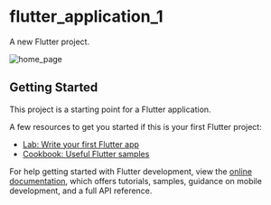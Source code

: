 # flutter_application_1

A new Flutter project.

![home_page](https://github.com/user-attachments/assets/731bb42b-0e2d-4614-bea7-c43e05aa8c16)


## Getting Started

This project is a starting point for a Flutter application.

A few resources to get you started if this is your first Flutter project:

- [Lab: Write your first Flutter app](https://docs.flutter.dev/get-started/codelab)
- [Cookbook: Useful Flutter samples](https://docs.flutter.dev/cookbook)

For help getting started with Flutter development, view the
[online documentation](https://docs.flutter.dev/), which offers tutorials,
samples, guidance on mobile development, and a full API reference.
